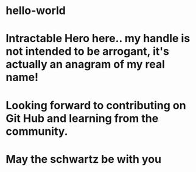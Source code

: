 # hello-world
# Intractable Hero here.. my handle is not intended to be arrogant, it's actually an anagram of my real name!
# Looking forward to contributing on Git Hub and learning from the community.
# May the schwartz be with you 
